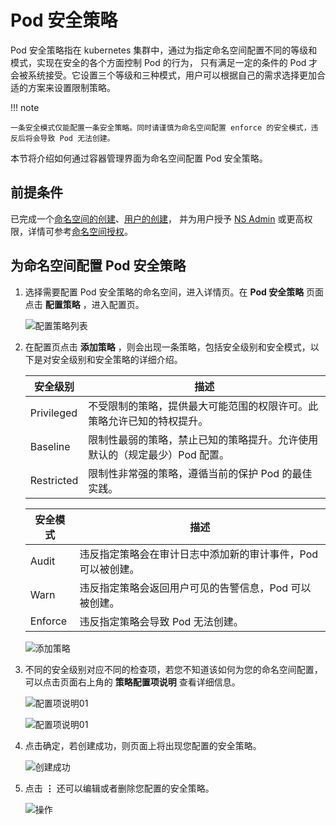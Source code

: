 # Pod 安全策略

Pod 安全策略指在 kubernetes 集群中，通过为指定命名空间配置不同的等级和模式，实现在安全的各个方面控制 Pod 的行为，
只有满足一定的条件的 Pod 才会被系统接受。它设置三个等级和三种模式，用户可以根据自己的需求选择更加合适的方案来设置限制策略。

!!! note

    一条安全模式仅能配置一条安全策略。同时请谨慎为命名空间配置 enforce 的安全模式，违反后将会导致 Pod 无法创建。

本节将介绍如何通过容器管理界面为命名空间配置 Pod 安全策略。

## 前提条件

已完成一个[命名空间的创建](../namespaces/createns.md)、[用户的创建](../../../ghippo/user-guide/access-control/user.md)，
并为用户授予 [NS Admin](../permissions/permission-brief.md#ns-admin) 或更高权限，详情可参考[命名空间授权](../permissions/cluster-ns-auth.md)。

## 为命名空间配置 Pod 安全策略

1. 选择需要配置 Pod 安全策略的命名空间，进入详情页。在 __Pod 安全策略__ 页面点击 __配置策略__ ，进入配置页。

    ![配置策略列表](https://docs.daocloud.io/daocloud-docs-images/docs/zh/docs/kpanda/images/ps01.png)

2. 在配置页点击 __添加策略__ ，则会出现一条策略，包括安全级别和安全模式，以下是对安全级别和安全策略的详细介绍。

    | 安全级别   | 描述                                                         |
    | ---------- | ------------------------------------------------------------ |
    | Privileged | 不受限制的策略，提供最大可能范围的权限许可。此策略允许已知的特权提升。 |
    | Baseline   | 限制性最弱的策略，禁止已知的策略提升。允许使用默认的（规定最少）Pod 配置。 |
    | Restricted | 限制性非常强的策略，遵循当前的保护 Pod 的最佳实践。          |

    | 安全模式 | 描述                                                         |
    | -------- | ------------------------------------------------------------ |
    | Audit    | 违反指定策略会在审计日志中添加新的审计事件，Pod 可以被创建。 |
    | Warn     | 违反指定策略会返回用户可见的告警信息，Pod 可以被创建。       |
    | Enforce  | 违反指定策略会导致 Pod 无法创建。                            |

    ![添加策略](https://docs.daocloud.io/daocloud-docs-images/docs/zh/docs/kpanda/images/ps02.png)

3. 不同的安全级别对应不同的检查项，若您不知道该如何为您的命名空间配置，可以点击页面右上角的 __策略配置项说明__ 查看详细信息。

    ![配置项说明01](https://docs.daocloud.io/daocloud-docs-images/docs/zh/docs/kpanda/images/ps03.png)

    ![配置项说明01](https://docs.daocloud.io/daocloud-docs-images/docs/zh/docs/kpanda/images/ps04.png)

4. 点击确定，若创建成功，则页面上将出现您配置的安全策略。

    ![创建成功](https://docs.daocloud.io/daocloud-docs-images/docs/zh/docs/kpanda/images/ps05.png)

5. 点击 __⋮__ 还可以编辑或者删除您配置的安全策略。

    ![操作](https://docs.daocloud.io/daocloud-docs-images/docs/zh/docs/kpanda/images/ps06.png)